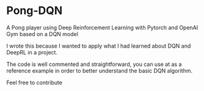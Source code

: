 # Pong-DQN
A Pong player using Deep Reinforcement Learning with Pytorch and OpenAI Gym based on a DQN model

I wrote this because I wanted to apply what I had learned about DQN and DeepRL in a project.

The code is well commented and straightforward, you can use at as a reference example in order to better understand the basic DQN algorithm.

Feel free to contribute
